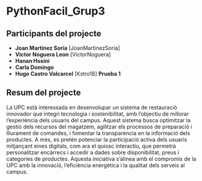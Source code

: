 # PythonFacil_Grup3
## Participants del projecte

- **Joan Martinez Soria** [JoanMartinezSoria]
- **Victor Noguera Leon** [VictorNoguera]
- **Hanan Hssini**
- **Carla Domingo**
- **Hugo Castro Valcarcel** [Kstro18]
**Prueba 1**
## Resum del projecte

La UPC està interessada en desenvolupar un sistema de restauració innovador que integri
tecnologia i sostenibilitat, amb l’objectiu de millorar l’experiència dels usuaris del campus.
Aquest sistema busca optimitzar la gestió dels recursos del magatzem, agilitzar els
processos de preparació i lliurament de comandes, i fomentar la transparència en la
informació dels productes. A més, es pretén potenciar la participació activa dels usuaris
mitjançant eines digitals, com ara el quiosc interactiu, que permetrà personalitzar encàrrecs i
accedir a dades sobre disponibilitat, preus i categories de productes. Aquesta iniciativa
s’alinea amb el compromís de la UPC amb la innovació, l’eficiència energètica i la qualitat
dels serveis al campus.
